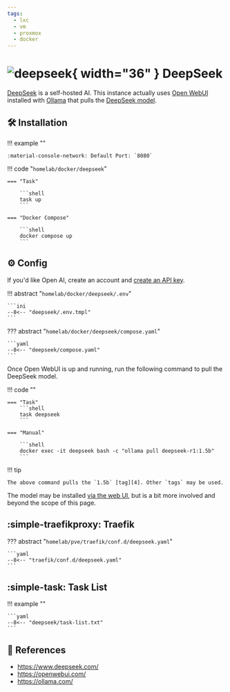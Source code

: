 ```yaml
---
tags:
  - lxc
  - vm
  - proxmox
  - docker
---
```

# ![deepseek](https://cdn.jsdelivr.net/gh/selfhst/icons/svg/deepseek.svg){ width="36" } DeepSeek

[DeepSeek][1] is a self-hosted AI. This instance actually uses [Open WebUI][2] installed with [Ollama][3] that pulls the [DeepSeek model][4].

## :hammer_and_wrench: Installation

!!! example ""

    :material-console-network: Default Port: `8080`

!!! code "`homelab/docker/deepseek`"

    === "Task"
    
        ```shell
        task up
        ```

    === "Docker Compose"
    
        ```shell
        docker compose up
        ```

## :gear: Config

If you'd like Open AI, create an account and [create an API key][5].

!!! abstract "`homelab/docker/deepseek/.env`"

    ```ini
    --8<-- "deepseek/.env.tmpl"
    ```

??? abstract "`homelab/docker/deepseek/compose.yaml`"

    ```yaml
    --8<-- "deepseek/compose.yaml"
    ```

Once Open WebUI is up and running, run the following command to pull the DeepSeek model.

!!! code ""

    === "Task"
        ```shell
        task deepseek
        ```

    === "Manual"

        ```shell
        docker exec -it deepseek bash -c "ollama pull deepseek-r1:1.5b"
        ```

!!! tip

    The above command pulls the `1.5b` [tag][4]. Other `tags` may be used.

The model may be installed [via the web UI][6], but is a bit more involved and beyond the scope of this page.

## :simple-traefikproxy: Traefik

??? abstract "`homelab/pve/traefik/conf.d/deepseek.yaml`"

    ```yaml
    --8<-- "traefik/conf.d/deepseek.yaml"
    ```

## :simple-task: Task List

!!! example ""

    ```yaml
    --8<-- "deepseek/task-list.txt"
    ```

## :link: References

- <https://www.deepseek.com/>
- <https://openwebui.com/>
- <https://ollama.com/>

[1]: <https://www.deepseek.com/>
[2]: <https://openwebui.com/>
[3]: <https://ollama.com/>
[4]: <https://ollama.com/library/deepseek-r1:1.5b>
[5]: <https://platform.openai.com/api-keys>
[6]: <https://docs.openwebui.com/getting-started/quick-start/starting-with-ollama>
